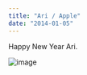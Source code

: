 ```yaml
---
title: "Ari / Apple"
date: "2014-01-05"
---
```


Happy New Year Ari.

![image](images/tumblr_inline_mytl3tBQUH1qlj3bd.jpg)
